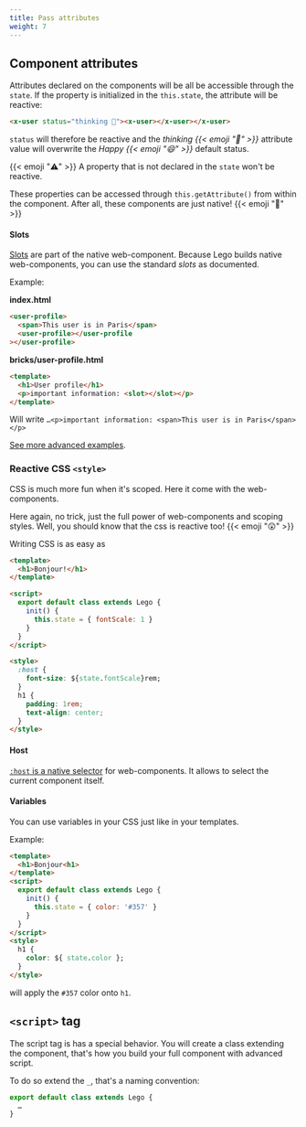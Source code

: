 ```yaml
---
title: Pass attributes
weight: 7
---
```


## Component attributes

Attributes declared on the components will be all be accessible through the `state`.
If the property is initialized in the `this.state`, the attribute will be reactive:

```html
<x-user status="thinking 🤔"><x-user></x-user></x-user>
```

`status` will therefore be reactive and the _thinking {{< emoji "🤔" >}}_ attribute value will overwrite the _Happy {{< emoji "😄" >}}_ default status.

{{< emoji "⚠️" >}} A property that is not declared in the `state` won't be reactive.

These properties can be accessed through `this.getAttribute()` from within the component.
After all, these components are just native! {{< emoji "🏡" >}}

#### Slots

[Slots](https://developer.mozilla.org/en-US/docs/Web/HTML/Element/slot) are part of the
native web-component.
Because Lego builds native web-components, you can use the standard _slots_ as documented.

Example:

**index.html**

```html
<user-profile>
  <span>This user is in Paris</span>
  <user-profile></user-profile
></user-profile>
```

**bricks/user-profile.html**

```html
<template>
  <h1>User profile</h1>
  <p>important information: <slot></slot></p>
</template>
```

Will write `…<p>important information: <span>This user is in Paris</span></p>`

[See more advanced examples](https://developer.mozilla.org/en-US/docs/Web/Web_Components/Using_templates_and_slots#Adding_flexibility_with_slots).

### Reactive CSS `<style>`

CSS is much more fun when it's scoped.
Here it come with the web-components.

Here again, no trick, just the full power of web-components and scoping styles.
Well, you should know that the css is reactive too! {{< emoji "😲" >}}

Writing CSS is as easy as

```html
<template>
  <h1>Bonjour!</h1>
</template>

<script>
  export default class extends Lego {
    init() {
      this.state = { fontScale: 1 }
    }
  }
</script>

<style>
  :host {
    font-size: ${state.fontScale}rem;
  }
  h1 {
    padding: 1rem;
    text-align: center;
  }
</style>
```

#### Host

[`:host` is a native selector](<https://developer.mozilla.org/en-US/docs/Web/CSS/:host()>)
for web-components.
It allows to select the current component itself.

#### Variables

You can use variables in your CSS just like in your templates.

Example:

```html
<template>
  <h1>Bonjour<h1>
</template>
<script>
  export default class extends Lego {
    init() {
      this.state = { color: '#357' }
    }
  }
</script>
<style>
  h1 {
    color: ${ state.color };
  }
</style>
```

will apply the `#357` color onto `h1`.

## `<script>` tag

The script tag is has a special behavior.
You will create a class extending the component, that's how you build your
full component with advanced script.

To do so extend the `_`, that's a naming convention:

```js
export default class extends Lego {
  …
}
```
